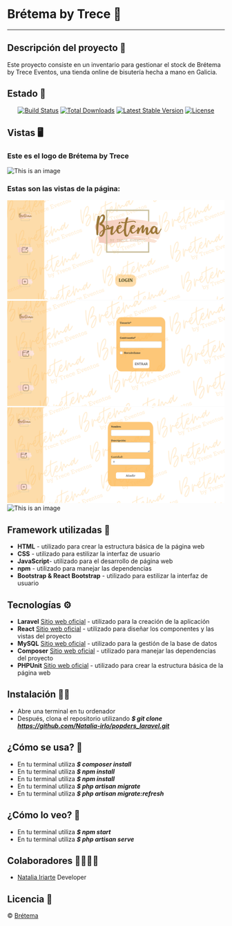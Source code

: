 # Brétema by Trece :blossom:
***
## Descripción del proyecto :brain:
Este proyecto consiste en un inventario para gestionar el stock de Brétema by Trece Eventos, una tienda online de bisutería hecha a mano en Galicia.

## Estado :page_facing_up:
<p align="center">
<a href="https://github.com/laravel/framework/actions"><img src="https://github.com/laravel/framework/workflows/tests/badge.svg" alt="Build Status"></a>
<a href="https://packagist.org/packages/laravel/framework"><img src="https://img.shields.io/packagist/dt/laravel/framework" alt="Total Downloads"></a>
<a href="https://packagist.org/packages/laravel/framework"><img src="https://img.shields.io/packagist/v/laravel/framework" alt="Latest Stable Version"></a>
<a href="https://packagist.org/packages/laravel/framework"><img src="https://img.shields.io/packagist/l/laravel/framework" alt="License"></a>
</p>

## Vistas :desktop_computer:
### Este es el logo de Brétema by Trece
![This is an image](./assets/img/IMG_2365.jpg)

### Estas son las vistas de la página:
![This is an image](./src//assets//img/home.png)
![This is an image](./src//assets//img/login.png)
![This is an image](./src//assets//img/add.png)
![This is an image]()

## Framework utilizadas :electric_plug:
* **HTML** - utilizado para crear la estructura básica de la página web
* **CSS** - utilizado para estilizar la interfaz de usuario
* **JavaScript**- utilizado para el desarrollo de página web
* **npm** - utilizado para manejar las dependencias
* **Bootstrap & React Bootstrap** - utilizado para estilizar la interfaz de usuario

## Tecnologías :gear:
* **Laravel** [Sitio web oficial](https://getcomposer.org/) - utilizado para la creación de la aplicación
* **React** [Sitio web oficial](https://es.reactjs.org/) - utilizado para diseñar los componentes y las vistas del proyecto
* **MySQL** [Sitio web oficial](https://getcomposer.org/) - utilizado para la gestión de la base de datos
* **Composer** [Sitio web oficial](https://getcomposer.org/) - utilizado para manejar las dependencias del proyecto
* **PHPUnit** [Sitio web oficial](https://getcomposer.org/) - utilizado para crear la estructura básica de la página web

## Instalación :mechanic:
* Abre una terminal en tu ordenador
* Después, clona el repositorio utilizando ***$ git clone https://github.com/Natalia-irlo/popders_laravel.git***

## ¿Cómo se usa? :key:
* En tu terminal utiliza ***$ composer install*** 
* En tu terminal utiliza ***$ npm install***
* En tu terminal utiliza ***$ npm install***
* En tu terminal utiliza ***$ php artisan migrate***
* En tu terminal utiliza ***$ php artisan migrate:refresh***

## ¿Cómo lo veo? :eyes:
* En tu terminal utiliza ***$ npm start***
* En tu terminal utiliza ***$ php artisan serve***

## Colaboradores :family_woman_woman_girl_girl:
* [Natalia Iriarte](https://github.com/Natalia-irlo) Developer

## Licencia :closed_lock_with_key:
© [Brétema]()